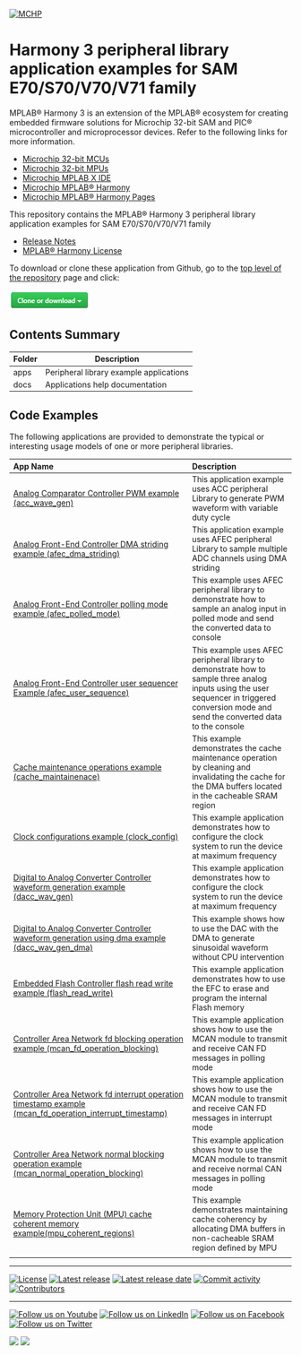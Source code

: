 ﻿[![MCHP](https://www.microchip.com/ResourcePackages/Microchip/assets/dist/images/logo.png)](https://www.microchip.com)

# Harmony 3 peripheral library application examples for SAM E70/S70/V70/V71 family

MPLAB® Harmony 3 is an extension of the MPLAB® ecosystem for creating embedded firmware solutions for Microchip 32-bit SAM and PIC® microcontroller and microprocessor devices.  Refer to the following links for more information.

- [Microchip 32-bit MCUs](https://www.microchip.com/design-centers/32-bit)
- [Microchip 32-bit MPUs](https://www.microchip.com/design-centers/32-bit-mpus)
- [Microchip MPLAB X IDE](https://www.microchip.com/mplab/mplab-x-ide)
- [Microchip MPLAB® Harmony](https://www.microchip.com/mplab/mplab-harmony)
- [Microchip MPLAB® Harmony Pages](https://microchip-mplab-harmony.github.io/)

This repository contains the MPLAB® Harmony 3 peripheral library application examples for SAM E70/S70/V70/V71 family

- [Release Notes](release_notes.md)
- [MPLAB® Harmony License](mplab_harmony_license.md)

To download or clone these application from Github, go to the [top level of the repository](https://github.com/Microchip-MPLAB-Harmony/csp_apps_sam_e70_s70_v70_v71) page and click:

![clone](./docs/images/clone.png)

## Contents Summary

| Folder     | Description                             |
| ---        | ---                                     |
| apps       | Peripheral library example applications |
| docs       | Applications help documentation         |

## Code Examples

The following applications are provided to demonstrate the typical or interesting usage models of one or more peripheral libraries.

| App Name | Description|
|:---------|:-----------|
|[Analog Comparator Controller PWM example (acc_wave_gen)](apps/acc/acc_wav_gen/readme.md) | This application example uses ACC peripheral Library to generate PWM waveform with variable duty cycle|
|[Analog Front-End Controller DMA striding example (afec_dma_striding)](apps/afec/afec_dma_striding/readme.md) | This application example uses AFEC peripheral Library to sample multiple ADC channels using DMA striding|
|[Analog Front-End Controller polling mode example (afec_polled_mode)](apps/afec/afec_polled_mode/readme.md) | This example uses AFEC peripheral library to demonstrate how to sample an analog input in polled mode and send the converted data to console|
|[Analog Front-End Controller user sequencer Example (afec_user_sequence)](apps/afec/afec_user_sequence/readme.md) | This example uses AFEC peripheral library to demonstrate how to sample three analog inputs using the user sequencer in triggered conversion mode and send the converted data to the console|
|[Cache maintenance operations example (cache_maintainenace)](apps/cache/cache_maintenance/readme.md) | This example demonstrates the cache maintenance operation by cleaning and invalidating the cache for the DMA buffers located in the cacheable SRAM region|
|[Clock configurations example (clock_config)](apps/clock/clock_config/readme.md) | This example application demonstrates how to configure the clock system to run the device at maximum frequency|
|[Digital to Analog Converter Controller waveform generation example (dacc_wav_gen)](apps/dacc/dacc_wav_gen/readme.md) | This example application demonstrates how to configure the clock system to run the device at maximum frequency|
|[Digital to Analog Converter Controller waveform generation using dma example (dacc_wav_gen_dma)](apps/dacc/dacc_wav_gen_dma/readme.md) | This example shows how to use the DAC with the DMA to generate sinusoidal waveform without CPU intervention|
|[Embedded Flash Controller flash read write example (flash_read_write)](apps/efc/flash_read_write/readme.md) | This example application demonstrates how to use the EFC to erase and program the internal Flash memory|
|[Controller Area Network fd blocking operation example (mcan_fd_operation_blocking)](apps/mcan/mcan_fd_operation_blocking/readme.md) | This example application shows how to use the MCAN module to transmit and receive CAN FD messages in polling mode|
|[Controller Area Network fd interrupt operation timestamp example (mcan_fd_operation_interrupt_timestamp)](apps/mcan/mcan_fd_operation_interrupt_timestamp/readme.md) | This example application shows how to use the MCAN module to transmit and receive CAN FD messages in interrupt mode|
|[Controller Area Network normal blocking operation example (mcan_normal_operation_blocking)](apps/mcan/mcan_normal_operation_blocking/readme.md) | This example application shows how to use the MCAN module to transmit and receive normal CAN messages in polling mode|
|[Memory Protection Unit (MPU) cache coherent memory example(mpu_coherent_regions)](apps/mpu/mpu_coherent_region/readme.md) | This example demonstrates maintaining cache coherency by allocating DMA buffers in non-cacheable SRAM region defined by MPU|
|||
____

[![License](https://img.shields.io/badge/license-Harmony%20license-orange.svg)](https://github.com/Microchip-MPLAB-Harmony/csp_apps_sam_e70_s70_v70_v71/blob/master/mplab_harmony_license.md)
[![Latest release](https://img.shields.io/github/release/Microchip-MPLAB-Harmony/csp_apps_sam_e70_s70_v70_v71.svg)](https://github.com/Microchip-MPLAB-Harmony/csp_apps_sam_e70_s70_v70_v71/releases/latest)
[![Latest release date](https://img.shields.io/github/release-date/Microchip-MPLAB-Harmony/csp_apps_sam_e70_s70_v70_v71.svg)](https://github.com/Microchip-MPLAB-Harmony/csp_apps_sam_e70_s70_v70_v71/releases/latest)
[![Commit activity](https://img.shields.io/github/commit-activity/y/Microchip-MPLAB-Harmony/csp_apps_sam_e70_s70_v70_v71.svg)](https://github.com/Microchip-MPLAB-Harmony/csp_apps_sam_e70_s70_v70_v71/graphs/commit-activity)
[![Contributors](https://img.shields.io/github/contributors-anon/Microchip-MPLAB-Harmony/csp_apps_sam_e70_s70_v70_v71.svg)]()

____

[![Follow us on Youtube](https://img.shields.io/badge/Youtube-Follow%20us%20on%20Youtube-red.svg)](https://www.youtube.com/user/MicrochipTechnology)
[![Follow us on LinkedIn](https://img.shields.io/badge/LinkedIn-Follow%20us%20on%20LinkedIn-blue.svg)](https://www.linkedin.com/company/microchip-technology)
[![Follow us on Facebook](https://img.shields.io/badge/Facebook-Follow%20us%20on%20Facebook-blue.svg)](https://www.facebook.com/microchiptechnology/)
[![Follow us on Twitter](https://img.shields.io/twitter/follow/MicrochipTech.svg?style=social)](https://twitter.com/MicrochipTech)

[![](https://img.shields.io/github/stars/Microchip-MPLAB-Harmony/csp_apps_sam_e70_s70_v70_v71.svg?style=social)]()
[![](https://img.shields.io/github/watchers/Microchip-MPLAB-Harmony/csp_apps_sam_e70_s70_v70_v71.svg?style=social)]()
